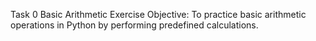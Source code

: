 Task 0 Basic Arithmetic Exercise
Objective: To practice basic arithmetic operations in Python by performing predefined calculations.